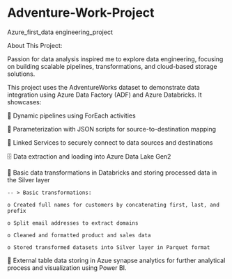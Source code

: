 # Adventure-Work-Project
Azure_first_data engineering_project

About This Project: 

Passion for data analysis inspired me to explore data engineering, focusing on building scalable pipelines, transformations, and cloud-based storage solutions.

This project uses the AdventureWorks dataset to demonstrate data integration using Azure Data Factory (ADF) and Azure Databricks. It showcases:

🔄 Dynamic pipelines using ForEach activities

📜 Parameterization with JSON scripts for source-to-destination mapping

🔗 Linked Services to securely connect to data sources and destinations

🗄️ Data extraction and loading into Azure Data Lake Gen2

💾 Basic data transformations in Databricks and storing processed data in the Silver layer

    -- > Basic transformations:

    o Created full names for customers by concatenating first, last, and prefix

    o Split email addresses to extract domains

    o Cleaned and formatted product and sales data

    o Stored transformed datasets into Silver layer in Parquet format

💾 External table data storing in Azue synapse analytics for further analytical process and visualization using Power BI.

   
